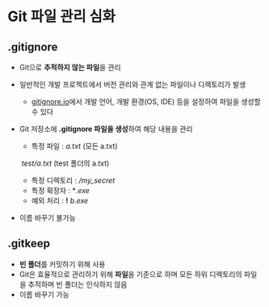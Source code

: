 # Git 파일 관리 심화

## .gitignore 

- Git으로 **추적하지 않는 파일**을 관리

- 일반적인 개발 프로젝트에서 버전 관리와 관계 없는 파일이나 디렉토리가 발생

  - [gitignore.io](https://github.com/github/gitignore)에서 개발 언어, 개발 환경(OS, IDE) 등을 설정하여 파일을 생성할 수 있다

- Git 저장소에 **.gitignore 파일을 생성**하여 해당 내용을 관리

  - 특정 파일 : *a.txt* (모든 a.txt) 	

  ​					*test/a.txt* (test 폴더의 a.txt)

  - 특정 디렉토리 : */my_secret*
  - 특정 확장자 : **.exe*
  - 예외 처리 : **!** *b.exe*

- 이름 바꾸기 불가능





## .gitkeep

- **빈 폴더**를 커밋하기 위해 사용
- Git은 효율적으로 관리하기 위해 **파일**을 기준으로 하며 모든 하위 디렉토리의 파일을 추적하며 빈 폴더는 인식하지 않음
- 이름 바꾸기 가능